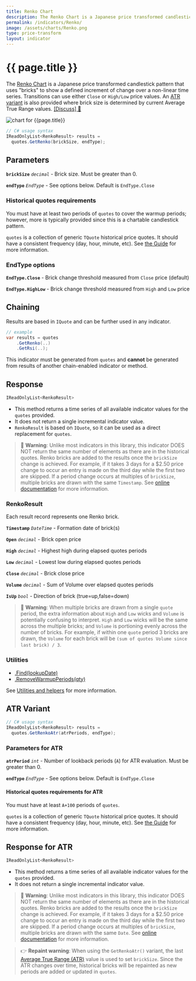 ```yaml
---
title: Renko Chart
description: The Renko Chart is a Japanese price transformed candlestick pattern that uses "bricks" to show a defined increment of change over a non-linear time series.  Transitions can use either Close or High/Low price values.  An Average True Range (ATR) variant is also provided where brick size is determined by current Average True Range values.
permalink: /indicators/Renko/
image: /assets/charts/Renko.png
type: price-transform
layout: indicator
---
```


# {{ page.title }}

The [Renko Chart](https://en.m.wikipedia.org/wiki/Renko_chart) is a Japanese price transformed candlestick pattern that uses "bricks" to show a defined increment of change over a non-linear time series.  Transitions can use either `Close` or `High/Low` price values.  An [ATR variant](#atr-variant) is also provided where brick size is determined by current Average True Range values.
[[Discuss] &#128172;]({{site.github.repository_url}}/discussions/478 "Community discussion about this indicator")

![chart for {{page.title}}]({{site.baseurl}}{{page.image}})

```csharp
// C# usage syntax
IReadOnlyList<RenkoResult> results =
  quotes.GetRenko(brickSize, endType);
```

## Parameters

**`brickSize`** _`decimal`_ - Brick size.  Must be greater than 0.

**`endType`** _`EndType`_ - See options below.  Default is `EndType.Close`

### Historical quotes requirements

You must have at least two periods of `quotes` to cover the warmup periods; however, more is typically provided since this is a chartable candlestick pattern.

`quotes` is a collection of generic `TQuote` historical price quotes.  It should have a consistent frequency (day, hour, minute, etc).  See [the Guide]({{site.baseurl}}/guide/#historical-quotes) for more information.

### EndType options

**`EndType.Close`** - Brick change threshold measured from `Close` price (default)

**`EndType.HighLow`** - Brick change threshold measured from `High` and `Low` price

## Chaining

Results are based in `IQuote` and can be further used in any indicator.

```csharp
// example
var results = quotes
    .GetRenko(..)
    .GetRsi(..);
```

This indicator must be generated from `quotes` and **cannot** be generated from results of another chain-enabled indicator or method.

## Response

```csharp
IReadOnlyList<RenkoResult>
```

- This method returns a time series of all available indicator values for the `quotes` provided.
- It does not return a single incremental indicator value.
- `RenkoResult` is based on `IQuote`, so it can be used as a direct replacement for `quotes`.

> &#128681; **Warning**: Unlike most indicators in this library, this indicator DOES NOT return the same number of elements as there are in the historical quotes.  Renko bricks are added to the results once the `brickSize` change is achieved.  For example, if it takes 3 days for a $2.50 price change to occur an entry is made on the third day while the first two are skipped.  If a period change occurs at multiples of `brickSize`, multiple bricks are drawn with the same `Timestamp`.  See [online documentation](https://www.investopedia.com/terms/r/renkochart.asp) for more information.

### RenkoResult

Each result record represents one Renko brick.

**`Timestamp`** _`DateTime`_ - Formation date of brick(s)

**`Open`** _`decimal`_ - Brick open price

**`High`** _`decimal`_ - Highest high during elapsed quotes periods

**`Low`** _`decimal`_ - Lowest low during elapsed quotes periods

**`Close`** _`decimal`_ - Brick close price

**`Volume`** _`decimal`_ - Sum of Volume over elapsed quotes periods

**`IsUp`** _`bool`_ - Direction of brick (true=up,false=down)

> &#128681; **Warning**: When multiple bricks are drawn from a single `quote` period, the extra information about `High` and `Low` wicks and `Volume` is potentially confusing to interpret.  `High` and `Low` wicks will be the same across the multiple bricks; and `Volume` is portioning evenly across the number of bricks.  For example, if within one `quote` period 3 bricks are drawn, the `Volume` for each brick will be `(sum of quotes Volume since last brick) / 3`.

### Utilities

- [.Find(lookupDate)]({{site.baseurl}}/utilities#find-indicator-result-by-date)
- [.RemoveWarmupPeriods(qty)]({{site.baseurl}}/utilities#remove-warmup-periods)

See [Utilities and helpers]({{site.baseurl}}/utilities#utilities-for-indicator-results) for more information.

## ATR Variant

```csharp
// C# usage syntax
IReadOnlyList<RenkoResult> results =
  quotes.GetRenkoAtr(atrPeriods, endType);
```

### Parameters for ATR

**`atrPeriod`** _`int`_ - Number of lookback periods (`A`) for ATR evaluation.  Must be greater than 0.

**`endType`** _`EndType`_ - See options below.  Default is `EndType.Close`

#### Historical quotes requirements for ATR

You must have at least `A+100` periods of `quotes`.

`quotes` is a collection of generic `TQuote` historical price quotes.  It should have a consistent frequency (day, hour, minute, etc).  See [the Guide]({{site.baseurl}}/guide/#historical-quotes) for more information.

## Response for ATR

```csharp
IReadOnlyList<RenkoResult>
```

- This method returns a time series of all available indicator values for the `quotes` provided.
- It does not return a single incremental indicator value.

> &#128681; **Warning**: Unlike most indicators in this library, this indicator DOES NOT return the same number of elements as there are in the historical quotes.  Renko bricks are added to the results once the `brickSize` change is achieved.  For example, if it takes 3 days for a $2.50 price change to occur an entry is made on the third day while the first two are skipped.  If a period change occurs at multiples of `brickSize`, multiple bricks are drawn with the same `Date`.  See [online documentation](https://www.investopedia.com/terms/r/renkochart.asp) for more information.

> &#128073; **Repaint warning**: When using the `GetRenkoAtr()` variant, the last [Average True Range (ATR)]({{site.baseurl}}/indicators/Atr/#content) value is used to set `brickSize`.  Since the ATR changes over time, historical bricks will be repainted as new periods are added or updated in `quotes`.

